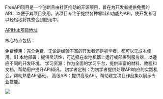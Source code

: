 FreeAPI项目是一个创新且由社区推动的开源项目，旨在为开发者提供免费的API，以便于其项目使用。该项目专注于提供各种领域和功能的API，使开发者可以轻松地将其整合到应用中。

[APIHub项目地址](https://github.com/hiteshchoudhary/apihub)

核心特点包括：

免费使用：完全免费，无论是经验丰富的开发者还是初学者，都可以无成本使用。![]
本地部署：提供灵活性，可选择在本地机器上运行或部署到服务器，以适应不同的开发环境。
学习资源：作为全面的学习平台，提供丰富的材料、教程和文档，帮助用户提升API知识。
初学者定制：为初学者提供处理API响应的实践机会，帮助熟悉API基础。
高级API：提供高级API，帮助建立项目作品集以展示专业技能。

![](https://pic.superbed.cc/item/6787c42cfa9f77b4dc252e0f.png)